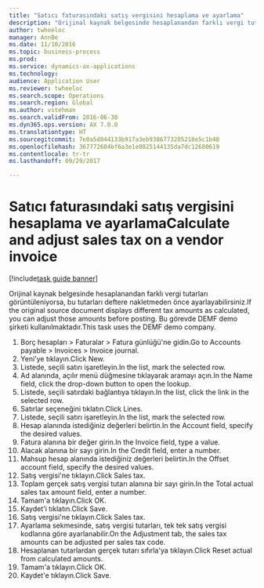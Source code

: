 ```yaml
--- 
title: "Satıcı faturasındaki satış vergisini hesaplama ve ayarlama"
description: "Orijinal kaynak belgesinde hesaplanandan farklı vergi tutarları görüntüleniyorsa, bu tutarları deftere nakletmeden önce ayarlayabilirsiniz."
author: twheeloc
manager: AnnBe
ms.date: 11/10/2016
ms.topic: business-process
ms.prod: 
ms.service: dynamics-ax-applications
ms.technology: 
audience: Application User
ms.reviewer: twheeloc
ms.search.scope: Operations
ms.search.region: Global
ms.author: vstehman
ms.search.validFrom: 2016-06-30
ms.dyn365.ops.version: AX 7.0.0
ms.translationtype: HT
ms.sourcegitcommit: 7e0a5d044133b917a3eb9386773205218e5c1b40
ms.openlocfilehash: 367772604bf6a3e1e0825144135da7dc12680619
ms.contentlocale: tr-tr
ms.lasthandoff: 09/29/2017

---
```

# <a name="calculate-and-adjust-sales-tax-on-a-vendor-invoice"></a><span data-ttu-id="ab71c-103">Satıcı faturasındaki satış vergisini hesaplama ve ayarlama</span><span class="sxs-lookup"><span data-stu-id="ab71c-103">Calculate and adjust sales tax on a vendor invoice</span></span>

[!include[task guide banner](../../includes/task-guide-banner.md)]

<span data-ttu-id="ab71c-104">Orijinal kaynak belgesinde hesaplanandan farklı vergi tutarları görüntüleniyorsa, bu tutarları deftere nakletmeden önce ayarlayabilirsiniz.</span><span class="sxs-lookup"><span data-stu-id="ab71c-104">If the original source document displays different tax amounts as calculated, you can adjust those amounts before posting.</span></span> <span data-ttu-id="ab71c-105">Bu görevde DEMF demo şirketi kullanılmaktadır.</span><span class="sxs-lookup"><span data-stu-id="ab71c-105">This task uses the DEMF demo company.</span></span>

1. <span data-ttu-id="ab71c-106">Borç hesapları > Faturalar > Fatura günlüğü'ne gidin.</span><span class="sxs-lookup"><span data-stu-id="ab71c-106">Go to Accounts payable > Invoices > Invoice journal.</span></span>
2. <span data-ttu-id="ab71c-107">Yeni'ye tıklayın.</span><span class="sxs-lookup"><span data-stu-id="ab71c-107">Click New.</span></span>
3. <span data-ttu-id="ab71c-108">Listede, seçili satırı işaretleyin.</span><span class="sxs-lookup"><span data-stu-id="ab71c-108">In the list, mark the selected row.</span></span>
4. <span data-ttu-id="ab71c-109">Ad alanında, açılır menü düğmesine tıklayarak aramayı açın.</span><span class="sxs-lookup"><span data-stu-id="ab71c-109">In the Name field, click the drop-down button to open the lookup.</span></span>
5. <span data-ttu-id="ab71c-110">Listede, seçili satırdaki bağlantıya tıklayın.</span><span class="sxs-lookup"><span data-stu-id="ab71c-110">In the list, click the link in the selected row.</span></span>
6. <span data-ttu-id="ab71c-111">Satırlar seçeneğini tıklatın.</span><span class="sxs-lookup"><span data-stu-id="ab71c-111">Click Lines.</span></span>
7. <span data-ttu-id="ab71c-112">Listede, seçili satırı işaretleyin.</span><span class="sxs-lookup"><span data-stu-id="ab71c-112">In the list, mark the selected row.</span></span>
8. <span data-ttu-id="ab71c-113">Hesap alanında istediğiniz değerleri belirtin.</span><span class="sxs-lookup"><span data-stu-id="ab71c-113">In the Account field, specify the desired values.</span></span>
9. <span data-ttu-id="ab71c-114">Fatura alanına bir değer girin.</span><span class="sxs-lookup"><span data-stu-id="ab71c-114">In the Invoice field, type a value.</span></span>
10. <span data-ttu-id="ab71c-115">Alacak alanına bir sayı girin.</span><span class="sxs-lookup"><span data-stu-id="ab71c-115">In the Credit field, enter a number.</span></span>
11. <span data-ttu-id="ab71c-116">Mahsup hesap alanında istediğiniz değerleri belirtin.</span><span class="sxs-lookup"><span data-stu-id="ab71c-116">In the Offset account field, specify the desired values.</span></span>
12. <span data-ttu-id="ab71c-117">Satış vergisi'ne tıklayın.</span><span class="sxs-lookup"><span data-stu-id="ab71c-117">Click Sales tax.</span></span>
13. <span data-ttu-id="ab71c-118">Toplam gerçek satış vergisi tutarı alanına bir sayı girin.</span><span class="sxs-lookup"><span data-stu-id="ab71c-118">In the Total actual sales tax amount field, enter a number.</span></span>
14. <span data-ttu-id="ab71c-119">Tamam'a tıklayın.</span><span class="sxs-lookup"><span data-stu-id="ab71c-119">Click OK.</span></span>
15. <span data-ttu-id="ab71c-120">Kaydet'i tıklatın.</span><span class="sxs-lookup"><span data-stu-id="ab71c-120">Click Save.</span></span>
16. <span data-ttu-id="ab71c-121">Satış vergisi'ne tıklayın.</span><span class="sxs-lookup"><span data-stu-id="ab71c-121">Click Sales tax.</span></span>
17. <span data-ttu-id="ab71c-122">Ayarlama sekmesinde, satış vergisi tutarları, tek tek satış vergisi kodlarına göre ayarlanabilir.</span><span class="sxs-lookup"><span data-stu-id="ab71c-122">On the Adjustment tab, the sales tax amounts can be adjusted per sales tax code.</span></span>
18. <span data-ttu-id="ab71c-123">Hesaplanan tutarlardan gerçek tutarı sıfırla'ya tıklayın.</span><span class="sxs-lookup"><span data-stu-id="ab71c-123">Click Reset actual from calculated amounts.</span></span>
19. <span data-ttu-id="ab71c-124">Tamam'a tıklayın.</span><span class="sxs-lookup"><span data-stu-id="ab71c-124">Click OK.</span></span>
20. <span data-ttu-id="ab71c-125">Kaydet'e tıklayın.</span><span class="sxs-lookup"><span data-stu-id="ab71c-125">Click Save.</span></span>



